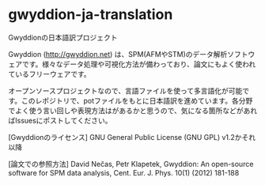 # gwyddion-ja-translation
Gwyddionの日本語訳プロジェクト

Gwyddion (http://gwyddion.net) は、SPM(AFMやSTM)のデータ解析ソフトウェアです。様々なデータ処理や可視化方法が備わっており、論文にもよく使われているフリーウェアです。

オープンソースプロジェクトなので、言語ファイルを使って多言語化が可能です。このレポジトリで、potファイルをもとに日本語訳を進めています。各分野でよく使う言い回しや表現方法はがあるかと思うので、気になる箇所などがあればIssuesにポストしてください。

[Gwyddionのライセンス]
GNU General Public License (GNU GPL) v1.2かそれ以降

[論文での参照方法]
David Nečas, Petr Klapetek, Gwyddion: An open-source software for SPM data analysis, Cent. Eur. J. Phys. 10(1) (2012) 181-188
  
